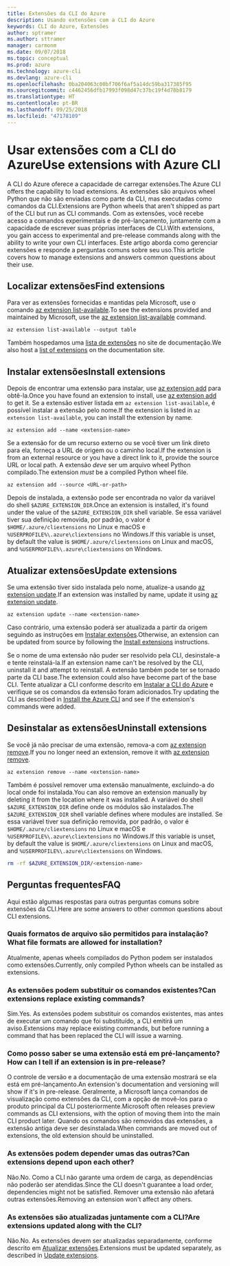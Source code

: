 ```yaml
---
title: Extensões da CLI do Azure
description: Usando extensões com a CLI do Azure
keywords: CLI do Azure, Extensões
author: sptramer
ms.author: sttramer
manager: carmonm
ms.date: 09/07/2018
ms.topic: conceptual
ms.prod: azure
ms.technology: azure-cli
ms.devlang: azure-cli
ms.openlocfilehash: 0ba204063c00bf706f6af5a14dc59ba317385f95
ms.sourcegitcommit: c4462456dfb17993f098d47c37bc19f4d78b8179
ms.translationtype: HT
ms.contentlocale: pt-BR
ms.lasthandoff: 09/25/2018
ms.locfileid: "47178109"
---
```

# <a name="use-extensions-with-azure-cli"></a><span data-ttu-id="4f121-104">Usar extensões com a CLI do Azure</span><span class="sxs-lookup"><span data-stu-id="4f121-104">Use extensions with Azure CLI</span></span> 

<span data-ttu-id="4f121-105">A CLI do Azure oferece a capacidade de carregar extensões.</span><span class="sxs-lookup"><span data-stu-id="4f121-105">The Azure CLI offers the capability to load extensions.</span></span> <span data-ttu-id="4f121-106">As extensões são arquivos wheel Python que não são enviadas como parte da CLI, mas executadas como comandos da CLI.</span><span class="sxs-lookup"><span data-stu-id="4f121-106">Extensions are Python wheels that aren't shipped as part of the CLI but run as CLI commands.</span></span>
<span data-ttu-id="4f121-107">Com as extensões, você recebe acesso a comandos experimentais e de pré-lançamento, juntamente com a capacidade de escrever suas próprias interfaces de CLI.</span><span class="sxs-lookup"><span data-stu-id="4f121-107">With extensions, you gain access to experimental and pre-release commands along with the ability to write your own CLI interfaces.</span></span> <span data-ttu-id="4f121-108">Este artigo aborda como gerenciar extensões e responde a perguntas comuns sobre seu uso.</span><span class="sxs-lookup"><span data-stu-id="4f121-108">This article covers how to manage extensions and answers common questions about their use.</span></span>

## <a name="find-extensions"></a><span data-ttu-id="4f121-109">Localizar extensões</span><span class="sxs-lookup"><span data-stu-id="4f121-109">Find extensions</span></span>

<span data-ttu-id="4f121-110">Para ver as extensões fornecidas e mantidas pela Microsoft, use o comando [az extension list-available](/cli/azure/extension#az-extension-list-available).</span><span class="sxs-lookup"><span data-stu-id="4f121-110">To see the extensions provided and maintained by Microsoft, use the [az extension list-available](/cli/azure/extension#az-extension-list-available) command.</span></span>

```azurecli-interactive
az extension list-available --output table
```

<span data-ttu-id="4f121-111">Também hospedamos uma [lista de extensões](azure-cli-extensions-list.md) no site de documentação.</span><span class="sxs-lookup"><span data-stu-id="4f121-111">We also host a [list of extensions](azure-cli-extensions-list.md) on the documentation site.</span></span>

## <a name="install-extensions"></a><span data-ttu-id="4f121-112">Instalar extensões</span><span class="sxs-lookup"><span data-stu-id="4f121-112">Install extensions</span></span>

<span data-ttu-id="4f121-113">Depois de encontrar uma extensão para instalar, use [az extension add](https://docs.microsoft.com/cli/azure/extension#az-extension-add) para obtê-la.</span><span class="sxs-lookup"><span data-stu-id="4f121-113">Once you have found an extension to install, use [az extension add](https://docs.microsoft.com/cli/azure/extension#az-extension-add) to get it.</span></span> <span data-ttu-id="4f121-114">Se a extensão estiver listada em `az extension list-available`, é possível instalar a extensão pelo nome.</span><span class="sxs-lookup"><span data-stu-id="4f121-114">If the extension is listed in `az extension list-available`, you can install the extension by name.</span></span>

```azurecli-interactive
az extension add --name <extension-name>
```

<span data-ttu-id="4f121-115">Se a extensão for de um recurso externo ou se você tiver um link direto para ela, forneça a URL de origem ou o caminho local.</span><span class="sxs-lookup"><span data-stu-id="4f121-115">If the extension is from an external resource or you have a direct link to it, provide the source URL or local path.</span></span> <span data-ttu-id="4f121-116">A extensão _deve_ ser um arquivo wheel Python compilado.</span><span class="sxs-lookup"><span data-stu-id="4f121-116">The extension _must_ be a compiled Python wheel file.</span></span>

```azurecli-interactive
az extension add --source <URL-or-path>
```

<span data-ttu-id="4f121-117">Depois de instalada, a extensão pode ser encontrada no valor da variável do shell `$AZURE_EXTENSION_DIR`.</span><span class="sxs-lookup"><span data-stu-id="4f121-117">Once an extension is installed, it's found under the value of the `$AZURE_EXTENSION_DIR` shell variable.</span></span> <span data-ttu-id="4f121-118">Se essa variável tiver sua definição removida, por padrão, o valor é `$HOME/.azure/cliextensions` no Linux e macOS e `%USERPROFILE%\.azure\cliextensions` no Windows.</span><span class="sxs-lookup"><span data-stu-id="4f121-118">If this variable is unset, by default the value is `$HOME/.azure/cliextensions` on Linux and macOS, and `%USERPROFILE%\.azure\cliextensions` on Windows.</span></span>

## <a name="update-extensions"></a><span data-ttu-id="4f121-119">Atualizar extensões</span><span class="sxs-lookup"><span data-stu-id="4f121-119">Update extensions</span></span>

<span data-ttu-id="4f121-120">Se uma extensão tiver sido instalada pelo nome, atualize-a usando [az extension update](https://docs.microsoft.com/cli/azure/extension#az-extension-update).</span><span class="sxs-lookup"><span data-stu-id="4f121-120">If an extension was installed by name, update it using [az extension update](https://docs.microsoft.com/cli/azure/extension#az-extension-update).</span></span>

```azurecli-interactive
az extension update --name <extension-name>
```

<span data-ttu-id="4f121-121">Caso contrário, uma extensão poderá ser atualizada a partir da origem seguindo as instruções em [Instalar extensões](#install-extensions).</span><span class="sxs-lookup"><span data-stu-id="4f121-121">Otherwise, an extension can be updated from source by following the [Install extensions](#install-extensions) instructions.</span></span>

<span data-ttu-id="4f121-122">Se o nome de uma extensão não puder ser resolvido pela CLI, desinstale-a e tente reinstalá-la.</span><span class="sxs-lookup"><span data-stu-id="4f121-122">If an extension name can't be resolved by the CLI, uninstall it and attempt to reinstall.</span></span> <span data-ttu-id="4f121-123">A extensão também pode ter se tornado parte da CLI base.</span><span class="sxs-lookup"><span data-stu-id="4f121-123">The extension could also have become part of the base CLI.</span></span>
<span data-ttu-id="4f121-124">Tente atualizar a CLI conforme descrito em [Instalar a CLI do Azure](install-azure-cli.md) e verifique se os comandos da extensão foram adicionados.</span><span class="sxs-lookup"><span data-stu-id="4f121-124">Try updating the CLI as described in [Install the Azure CLI](install-azure-cli.md) and see if the extension's commands were added.</span></span>

## <a name="uninstall-extensions"></a><span data-ttu-id="4f121-125">Desinstalar as extensões</span><span class="sxs-lookup"><span data-stu-id="4f121-125">Uninstall extensions</span></span>

<span data-ttu-id="4f121-126">Se você já não precisar de uma extensão, remova-a com [az extension remove](https://docs.microsoft.com/cli/azure/extension#az-extension-remove).</span><span class="sxs-lookup"><span data-stu-id="4f121-126">If you no longer need an extension, remove it with [az extension remove](https://docs.microsoft.com/cli/azure/extension#az-extension-remove).</span></span>

```azurecli-interactive
az extension remove --name <extension-name>
```

<span data-ttu-id="4f121-127">Também é possível remover uma extensão manualmente, excluindo-a do local onde foi instalada.</span><span class="sxs-lookup"><span data-stu-id="4f121-127">You can also remove an extension manually by deleting it from the location where it was installed.</span></span> <span data-ttu-id="4f121-128">A variável do shell `$AZURE_EXTENSION_DIR` define onde os módulos são instalados.</span><span class="sxs-lookup"><span data-stu-id="4f121-128">The `$AZURE_EXTENSION_DIR` shell variable defines where modules are installed.</span></span>
<span data-ttu-id="4f121-129">Se essa variável tiver sua definição removida, por padrão, o valor é `$HOME/.azure/cliextensions` no Linux e macOS e `%USERPROFILE%\.azure\cliextensions` no Windows.</span><span class="sxs-lookup"><span data-stu-id="4f121-129">If this variable is unset, by default the value is `$HOME/.azure/cliextensions` on Linux and macOS, and `%USERPROFILE%\.azure\cliextensions` on Windows.</span></span>

```bash
rm -rf $AZURE_EXTENSION_DIR/<extension-name>
```

## <a name="faq"></a><span data-ttu-id="4f121-130">Perguntas frequentes</span><span class="sxs-lookup"><span data-stu-id="4f121-130">FAQ</span></span>

<span data-ttu-id="4f121-131">Aqui estão algumas respostas para outras perguntas comuns sobre extensões da CLI.</span><span class="sxs-lookup"><span data-stu-id="4f121-131">Here are some answers to other common questions about CLI extensions.</span></span>

### <a name="what-file-formats-are-allowed-for-installation"></a><span data-ttu-id="4f121-132">Quais formatos de arquivo são permitidos para instalação?</span><span class="sxs-lookup"><span data-stu-id="4f121-132">What file formats are allowed for installation?</span></span>

<span data-ttu-id="4f121-133">Atualmente, apenas wheels compilados do Python podem ser instalados como extensões.</span><span class="sxs-lookup"><span data-stu-id="4f121-133">Currently, only compiled Python wheels can be installed as extensions.</span></span>

### <a name="can-extensions-replace-existing-commands"></a><span data-ttu-id="4f121-134">As extensões podem substituir os comandos existentes?</span><span class="sxs-lookup"><span data-stu-id="4f121-134">Can extensions replace existing commands?</span></span>

<span data-ttu-id="4f121-135">Sim.</span><span class="sxs-lookup"><span data-stu-id="4f121-135">Yes.</span></span> <span data-ttu-id="4f121-136">As extensões podem substituir os comandos existentes, mas antes de executar um comando que foi substituído, a CLI emitirá um aviso.</span><span class="sxs-lookup"><span data-stu-id="4f121-136">Extensions may replace existing commands, but before running a command that has been replaced the CLI will issue a warning.</span></span>

### <a name="how-can-i-tell-if-an-extension-is-in-pre-release"></a><span data-ttu-id="4f121-137">Como posso saber se uma extensão está em pré-lançamento?</span><span class="sxs-lookup"><span data-stu-id="4f121-137">How can I tell if an extension is in pre-release?</span></span>

<span data-ttu-id="4f121-138">O controle de versão e a documentação de uma extensão mostrará se ela está em pré-lançamento.</span><span class="sxs-lookup"><span data-stu-id="4f121-138">An extension's documentation and versioning will show if it's in pre-release.</span></span> <span data-ttu-id="4f121-139">Geralmente, a Microsoft lança comandos de visualização como extensões da CLI, com a opção de movê-los para o produto principal da CLI posteriormente.</span><span class="sxs-lookup"><span data-stu-id="4f121-139">Microsoft often releases preview commands as CLI extensions, with the option of moving them into the main CLI product later.</span></span> <span data-ttu-id="4f121-140">Quando os comandos são removidos das extensões, a extensão antiga deve ser desinstalada.</span><span class="sxs-lookup"><span data-stu-id="4f121-140">When commands are moved out of extensions, the old extension should be uninstalled.</span></span> 

### <a name="can-extensions-depend-upon-each-other"></a><span data-ttu-id="4f121-141">As extensões podem depender umas das outras?</span><span class="sxs-lookup"><span data-stu-id="4f121-141">Can extensions depend upon each other?</span></span>

<span data-ttu-id="4f121-142">Não.</span><span class="sxs-lookup"><span data-stu-id="4f121-142">No.</span></span> <span data-ttu-id="4f121-143">Como a CLI não garante uma ordem de carga, as dependências não poderão ser atendidas.</span><span class="sxs-lookup"><span data-stu-id="4f121-143">Since the CLI doesn't guarantee a load order, dependencies might not be satisfied.</span></span> <span data-ttu-id="4f121-144">Remover uma extensão não afetará outras extensões.</span><span class="sxs-lookup"><span data-stu-id="4f121-144">Removing an extension won't affect any others.</span></span>

### <a name="are-extensions-updated-along-with-the-cli"></a><span data-ttu-id="4f121-145">As extensões são atualizadas juntamente com a CLI?</span><span class="sxs-lookup"><span data-stu-id="4f121-145">Are extensions updated along with the CLI?</span></span>

<span data-ttu-id="4f121-146">Não.</span><span class="sxs-lookup"><span data-stu-id="4f121-146">No.</span></span> <span data-ttu-id="4f121-147">As extensões devem ser atualizadas separadamente, conforme descrito em [Atualizar extensões](#update-extensions).</span><span class="sxs-lookup"><span data-stu-id="4f121-147">Extensions must be updated separately, as described in [Update extensions](#update-extensions).</span></span>
